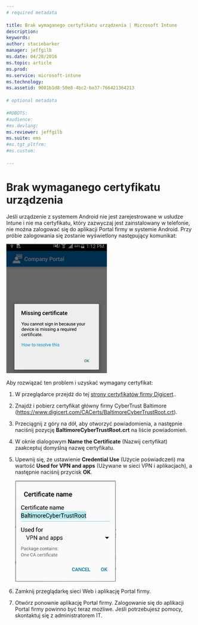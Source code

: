 ```yaml
---
# required metadata

title: Brak wymaganego certyfikatu urządzenia | Microsoft Intune
description:
keywords:
author: staciebarker
manager: jeffgilb
ms.date: 04/28/2016
ms.topic: article
ms.prod:
ms.service: microsoft-intune
ms.technology:
ms.assetid: 9081b1d8-50e8-4bc2-ba37-766421364213

# optional metadata

#ROBOTS:
#audience:
#ms.devlang:
ms.reviewer: jeffgilb
ms.suite: ems
#ms.tgt_pltfrm:
#ms.custom:

---
```



# Brak wymaganego certyfikatu urządzenia
Jeśli urządzenie z systemem Android nie jest zarejestrowane w usłudze Intune i nie ma certyfikatu, który zazwyczaj jest zainstalowany w telefonie, nie można zalogować się do aplikacji Portal firmy w systemie Android. Przy próbie zalogowania się zostanie wyświetlony następujący komunikat:

![Instalowanie certyfikatu w systemie Android — brak certyfikatu](./media/andr-cert_install-1-cert_missing.png)

Aby rozwiązać ten problem i uzyskać wymagany certyfikat:

1.  W przeglądarce przejdź do tej [strony certyfikatów firmy Digicert](https://www.digicert.com/digicert-root-certificates.htm)..

2.  Znajdź i pobierz certyfikat główny firmy CyberTrust Baltimore (https://www.digicert.com/CACerts/BaltimoreCyberTrustRoot.crt).

3.  Przeciągnij z góry na dół, aby otworzyć powiadomienia, a następnie naciśnij pozycję **BaltimoreCyberTrustRoot.crt** na liście powiadomień.

4.  W oknie dialogowym **Name the Certificate** (Nazwij certyfikat) zaakceptuj domyślną nazwę certyfikatu.

5. Upewnij się, że ustawienie **Credential Use** (Użycie poświadczeń) ma wartość **Used for VPN and apps** (Używane w sieci VPN i aplikacjach), a następnie naciśnij przycisk **OK**.

    ![Instalowanie certyfikatu w systemie Android — dodawanie nazwy certyfikatu](./media/andr-cert_install-2-add_cert_name.png)

6. Zamknij przeglądarkę sieci Web i aplikację Portal firmy.

7. Otwórz ponownie aplikację Portal firmy. Zalogowanie się do aplikacji Portal firmy powinno być teraz możliwe. Jeśli potrzebujesz pomocy, skontaktuj się z administratorem IT.

<!--HONumber=May16_HO1-->



